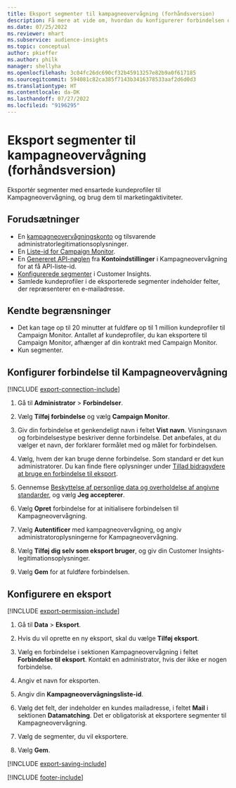 ```yaml
---
title: Eksport segmenter til kampagneovervågning (forhåndsversion)
description: Få mere at vide om, hvordan du konfigurerer forbindelsen og eksporterer til kampagneovervågning.
ms.date: 07/25/2022
ms.reviewer: mhart
ms.subservice: audience-insights
ms.topic: conceptual
author: pkieffer
ms.author: philk
manager: shellyha
ms.openlocfilehash: 3c04fc26dc690cf32b45913257e82b9a0f617185
ms.sourcegitcommit: 594081c82ca385f7143b3416378533aaf2d6d0d3
ms.translationtype: HT
ms.contentlocale: da-DK
ms.lasthandoff: 07/27/2022
ms.locfileid: "9196295"
---
```

# <a name="export-segments-to-campaign-monitor-preview"></a>Eksport segmenter til kampagneovervågning (forhåndsversion)

Eksportér segmenter med ensartede kundeprofiler til Kampagneovervågning, og brug dem til marketingaktiviteter.

## <a name="prerequisites"></a>Forudsætninger

- En [kampagneovervågningskonto](https://www.campaignmonitor.com/) og tilsvarende administratorlegitimationsoplysninger.
- En [Liste-id for Campaign Monitor](https://www.campaignmonitor.com/api/getting-started/#your-list-id).
- En [Genereret API-nøglen](https://www.campaignmonitor.com/api/getting-started/) fra **Kontoindstillinger** i Kampagneovervågning for at få API-liste-id.
- [Konfigurerede segmenter](segments.md) i Customer Insights.
- Samlede kundeprofiler i de eksporterede segmenter indeholder felter, der repræsenterer en e-mailadresse.

## <a name="known-limitations"></a>Kendte begrænsninger

- Det kan tage op til 20 minutter at fuldføre op til 1 million kundeprofiler til Campaign Monitor. Antallet af kundeprofiler, du kan eksportere til Campaign Monitor, afhænger af din kontrakt med Campaign Monitor.
- Kun segmenter.

## <a name="set-up-connection-to-campaign-monitor"></a>Konfigurer forbindelse til Kampagneovervågning

[!INCLUDE [export-connection-include](includes/export-connection-admn.md)]

1. Gå til **Administrator** > **Forbindelser**.

1. Vælg **Tilføj forbindelse** og vælg **Campaign Monitor**.

1. Giv din forbindelse et genkendeligt navn i feltet **Vist navn**. Visningsnavn og forbindelsestype beskriver denne forbindelse. Det anbefales, at du vælger et navn, der forklarer formålet med og målet for forbindelsen.

1. Vælg, hvem der kan bruge denne forbindelse. Som standard er det kun administratorer. Du kan finde flere oplysninger under [Tillad bidragydere at bruge en forbindelse til eksport](connections.md#allow-contributors-to-use-a-connection-for-exports).

1. Gennemse [Beskyttelse af personlige data og overholdelse af angivne standarder](connections.md#data-privacy-and-compliance), og vælg **Jeg accepterer**.

1. Vælg **Opret** forbindelse for at initialisere forbindelsen til Kampagneovervågning.

1. Vælg **Autentificer** med kampagneovervågning, og angiv administratoroplysningerne for Kampagneovervågning.

1. Vælg **Tilføj dig selv som eksport bruger**, og giv din Customer Insights-legitimationsoplysninger.

1. Vælg **Gem** for at fuldføre forbindelsen.

## <a name="configure-an-export"></a>Konfigurere en eksport

[!INCLUDE [export-permission-include](includes/export-permission.md)]

1. Gå til **Data** > **Eksport**.

1. Hvis du vil oprette en ny eksport, skal du vælge **Tilføj eksport**.

1. Vælg en forbindelse i sektionen Kampagneovervågning i feltet **Forbindelse til eksport**. Kontakt en administrator, hvis der ikke er nogen forbindelse.

1. Angiv et navn for eksporten.

1. Angiv din **Kampagneovervågningsliste-id**.

1. Vælg det felt, der indeholder en kundes mailadresse, i feltet **Mail** i sektionen **Datamatching**. Det er obligatorisk at eksportere segmenter til Kampagneovervågning.

1. Vælg de segmenter, du vil eksportere.

1. Vælg **Gem**.

[!INCLUDE [export-saving-include](includes/export-saving.md)]

[!INCLUDE [footer-include](includes/footer-banner.md)]
